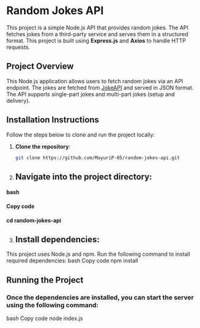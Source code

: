# Random Jokes API

This project is a simple Node.js API that provides random jokes. The API fetches jokes from a third-party service and serves them in a structured format. This project is built using **Express.js** and **Axios** to handle HTTP requests.

## Project Overview

This Node.js application allows users to fetch random jokes via an API endpoint. The jokes are fetched from [JokeAPI](https://v2.jokeapi.dev/) and served in JSON format. The API supports single-part jokes and multi-part jokes (setup and delivery).

## Installation Instructions

Follow the steps below to clone and run the project locally:

1. **Clone the repository**:
   ```bash
   git clone https://github.com/MayuriP-05/random-jokes-api.git

2. ## Navigate into the project directory:
#### bash
####  Copy code
#### cd random-jokes-api

3. ## Install dependencies:
This project uses Node.js and npm. Run the following command to install required dependencies:
bash
Copy code
npm install

## Running the Project
### Once the dependencies are installed, you can start the server using the following command:
bash
Copy code
node index.js

